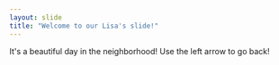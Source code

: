 ```yaml
---
layout: slide
title: "Welcome to our Lisa's slide!"
---
```

It's a beautiful day in the neighborhood!
Use the left arrow to go back!